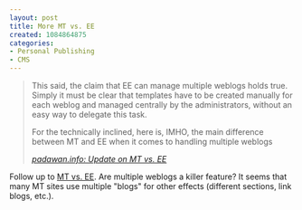 ```yaml
--- 
layout: post
title: More MT vs. EE
created: 1084864875
categories: 
- Personal Publishing
- CMS
---
```

<blockquote>
<p>This said, the claim that EE can manage multiple weblogs holds true. Simply it must be clear that templates have to be created manually for each weblog and managed centrally by the administrators, without an easy way to delegate this task.</p>

<p>For the technically inclined, here is, IMHO, the main difference between MT and EE when it comes to handling multiple weblogs</p>
<cite><a href="http://www.padawan.info/weblog/update_on_mt_vs_ee.html">padawan.info: Update on MT vs. EE</a></cite>
</blockquote>

<p>Follow up to <a href="http://www.bmannconsulting.com/node/view/1142">MT vs. EE</a>. Are multiple weblogs a killer feature? It seems that many MT sites use multiple "blogs" for other effects (different sections, link blogs, etc.).</p>
